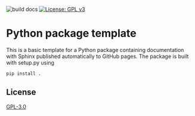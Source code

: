 ![build docs](https://github.com/evenmn/python-package-template/actions/workflows/docs.yml/badge.svg) [![License: GPL v3](https://img.shields.io/badge/License-GPLv3-blue.svg)](https://www.gnu.org/licenses/gpl-3.0)

# Python package template
This is a basic template for a Python package containing documentation with Sphinx published automatically to GitHub pages. The package is built with setup.py using

``` bash
pip install .
```

## License
[GPL-3.0](LICENSE)
